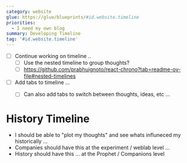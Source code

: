 ```yaml
---
category: website
glue: https://glue/blueprints/#id.website.timeline
priorities:
  - I need my own blog
summary: Developing Timeline
tag: '#id.website.timeline'
---
```


- [ ] Continue working on timeline ..
	- [ ] Use the nested timeline to group thoughts?
	- [ ] https://github.com/prabhuignoto/react-chrono?tab=readme-ov-file#nested-timelines
- [ ] Add tabs to timeline ...
	- [ ] Can also add tabs to switch between thoughts, ideas, etc ...


# History Timeline
* I should be able to "plot my thoughts" and see whats influneced my historically ...
* Companies should have this at the experiment / weblab level ...
* History should have this ... at the Prophet / Companions level